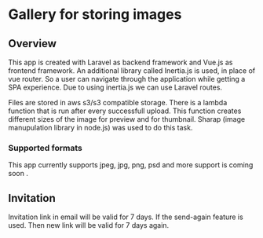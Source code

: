 # Gallery for storing images

## Overview 
This app is created with Laravel as backend framework and Vue.js as frontend framework. An additional library called 
Inertia.js is used, in place of vue router. So a user can navigate through the application while getting a SPA 
experience. Due to using inertia.js we can use Laravel routes. 

Files are stored in aws s3/s3 compatible storage. There is a lambda function that is run after every successfull upload.
This function creates different sizes of the image for preview and for thumbnail. Sharap (image manupulation library in node.js) was used 
to do this task. 

### Supported formats
This app currently supports jpeg, jpg, png, psd and more support is coming soon . 


## Invitation
Invitation link in email will be valid for 7 days. If the send-again feature is used. Then new 
link will be valid for 7 days again.
